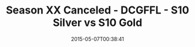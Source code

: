 ---
title: Season XX Canceled - DCGFFL - S10 Silver vs S10 Gold
teams-score:
- team: _teams/s10-silver.md
  score:
- team: _teams/s10-gold.md
  score: 19
mvp: " Nolan L. (Silver), Will L. (Gold)"
game-ball: N/A
season: 10
week:
date: '2015-05-07T00:38:41'
pageid: season-10-playoff-4441-vs-4427
---